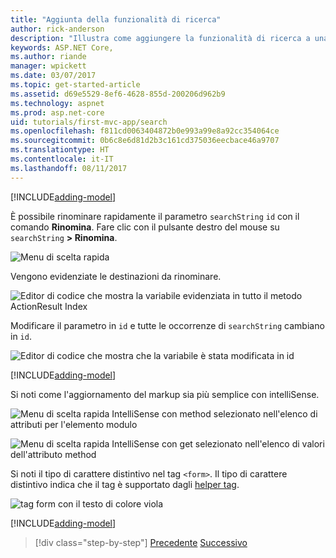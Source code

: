 ```yaml
---
title: "Aggiunta della funzionalità di ricerca"
author: rick-anderson
description: "Illustra come aggiungere la funzionalità di ricerca a una semplice app ASP.NET Core MVC"
keywords: ASP.NET Core,
ms.author: riande
manager: wpickett
ms.date: 03/07/2017
ms.topic: get-started-article
ms.assetid: d69e5529-8ef6-4628-855d-200206d962b9
ms.technology: aspnet
ms.prod: asp.net-core
uid: tutorials/first-mvc-app/search
ms.openlocfilehash: f811cd0063404872b0e993a99e8a92cc354064ce
ms.sourcegitcommit: 0b6c8e6d81d2b3c161cd375036eecbace46a9707
ms.translationtype: HT
ms.contentlocale: it-IT
ms.lasthandoff: 08/11/2017
---
```

[!INCLUDE[adding-model](../../includes/mvc-intro/search1.md)]

È possibile rinominare rapidamente il parametro `searchString` `id` con il comando **Rinomina**. Fare clic con il pulsante destro del mouse su `searchString` **> Rinomina**.

![Menu di scelta rapida](search/_static/rename.png)

Vengono evidenziate le destinazioni da rinominare.

![Editor di codice che mostra la variabile evidenziata in tutto il metodo ActionResult Index](search/_static/rename2.png)

Modificare il parametro in `id` e tutte le occorrenze di `searchString` cambiano in `id`.

![Editor di codice che mostra che la variabile è stata modificata in id](search/_static/rename3.png)

[!INCLUDE[adding-model](../../includes/mvc-intro/search2.md)]

Si noti come l'aggiornamento del markup sia più semplice con intelliSense.

![Menu di scelta rapida IntelliSense con method selezionato nell'elenco di attributi per l'elemento modulo](search/_static/int_m.png)

![Menu di scelta rapida IntelliSense con get selezionato nell'elenco di valori dell'attributo method](search/_static/int_get.png)

Si noti il tipo di carattere distintivo nel tag `<form>`. Il tipo di carattere distintivo indica che il tag è supportato dagli [helper tag](../../mvc/views/tag-helpers/intro.md).

![tag form con il testo di colore viola](search/_static/th_font.png)

[!INCLUDE[adding-model](../../includes/mvc-intro/search3.md)]

>[!div class="step-by-step"]
[Precedente](controller-methods-views.md)
[Successivo](new-field.md)  
